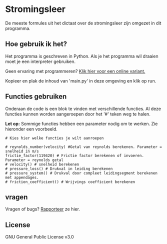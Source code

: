 # Stromingsleer
De meeste formules uit het dictaat over de stromingsleer zijn omgezet in dit programma.

## Hoe gebruik ik het?
Het programma is geschreven in Python. Als je het programma wil draaien moet je een interpreter gebruiken. 

Geen ervaring met programmeren? 
[Klik hier voor een online variant.](https://repl.it/languages/python3) 

Kopieer en plak de inhoud van 'main.py' in deze omgeving en klik op run.

## Functies gebruiken
Onderaan de code is een blok te vinden met verschillende functies. Al deze functies kunnen worden aangeroepen door het '#' teken weg te halen. 

**Let op:** Sommige functies hebben een parameter nodig om te werken. Zie hieronder een voorbeeld.
```` 
# Kies hier welke functies je wilt aanroepen

# reynolds_number(velocity) #Getal van reynolds berekenen. Parameter = snelheid in m/s
frictie_factor(119420) # Frictie factor berekenen of invoeren. Parameter = reynolds getal
# velocity() # snelheid berekenen
# pressure_loss() # Drukval in leiding berekenen
# pressure_system() # Drukval door compleet leidingsegment berekenen met appendages.
# friction_coefficient() # Wrijvings coefficient berekenen
````

## vragen
Vragen of bugs? [Rapporteer](https://github.com/ValentijnK/Stromingsleer/issues) ze hier.

## License
GNU General Public License v3.0